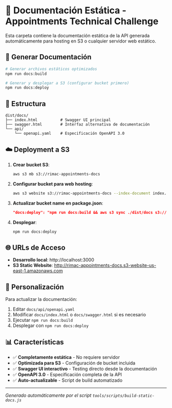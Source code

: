 # 📖 Documentación Estática - Appointments Technical Challenge

Esta carpeta contiene la documentación estática de la API generada automáticamente para hosting en S3 o cualquier servidor web estático.

## 🚀 Generar Documentación

```bash
# Generar archivos estáticos optimizados
npm run docs:build

# Generar y desplegar a S3 (configurar bucket primero)
npm run docs:deploy
```

## 📁 Estructura

```
dist/docs/
├── index.html          # Swagger UI principal
├── swagger.html        # Interfaz alternativa de documentación
└── api/
    └── openapi.yaml    # Especificación OpenAPI 3.0
```

## ☁️ Deployment a S3

1. **Crear bucket S3**:

   ```bash
   aws s3 mb s3://rimac-appointments-docs
   ```

2. **Configurar bucket para web hosting**:

   ```bash
   aws s3 website s3://rimac-appointments-docs --index-document index.html
   ```

3. **Actualizar bucket name en package.json**:

   ```json
   "docs:deploy": "npm run docs:build && aws s3 sync ./dist/docs s3://rimac-appointments-docs --delete"
   ```

4. **Desplegar**:
   ```bash
   npm run docs:deploy
   ```

## 🌐 URLs de Acceso

- **Desarrollo local**: http://localhost:3000
- **S3 Static Website**: http://rimac-appointments-docs.s3-website-us-east-1.amazonaws.com

## 🔧 Personalización

Para actualizar la documentación:

1. Editar `docs/api/openapi.yaml`
2. Modificar `docs/index.html` o `docs/swagger.html` si es necesario
3. Ejecutar `npm run docs:build`
4. Desplegar con `npm run docs:deploy`

## 📊 Características

- ✅ **Completamente estática** - No requiere servidor
- ✅ **Optimizada para S3** - Configuración de bucket incluida
- ✅ **Swagger UI interactivo** - Testing directo desde la documentación
- ✅ **OpenAPI 3.0** - Especificación completa de la API
- ✅ **Auto-actualizable** - Script de build automatizado

---

_Generado automáticamente por el script `tools/scripts/build-static-docs.js`_
